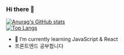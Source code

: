 ###  Hi there 👋

[![Anurag's GitHub stats](https://github-readme-stats.vercel.app/api?username=anjin91&show_icons=true)](https://github.com/anjin91/github-readme-stats)
\
[![Top Langs](https://github-readme-stats.vercel.app/api/top-langs/?username=anjin91&layout=compact&exclude_repo=dolce_beauty)](https://github.com/anjin91/github-readme-stats)

- 🌱 I’m currently learning JavaScript & React
- 프론트엔드 공부합니다



<!--
**anjin91/anjin91** is a ✨ _special_ ✨ repository because its `README.md` (this file) appears on your GitHub profile.

Here are some ideas to get you started:

- 🔭 I’m currently working on ...
- 🌱 I’m currently learning ...
- 👯 I’m looking to collaborate on ...
- 🤔 I’m looking for help with ...
- 💬 Ask me about ...
- 📫 How to reach me: ...
- 😄 Pronouns: ...
- ⚡ Fun fact: ...
-->
